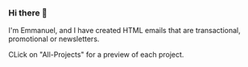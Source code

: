 ### Hi there 👋

I'm Emmanuel, and I have created HTML emails that are transactional, promotional or newsletters.

CLick on "All-Projects" for a preview of each project.
